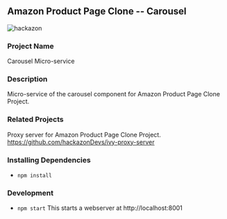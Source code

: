 ## Amazon Product Page Clone -- Carousel
![hackazon](https://user-images.githubusercontent.com/16949928/40257437-101f10ce-5aa3-11e8-84d6-2756d3e4117e.jpg)

### Project Name

Carousel Micro-service

### Description

Micro-service of the carousel component for Amazon Product Page Clone Project. 

### Related Projects

Proxy server for Amazon Product Page Clone Project. 
https://github.com/hackazonDevs/ivy-proxy-server

### Installing Dependencies

* `npm install`

### Development

* `npm start`
This starts a webserver at http://localhost:8001
